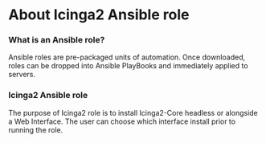 # About Icinga2 Ansible role

### What is an Ansible role?

Ansible roles are pre-packaged units of automation. Once downloaded, roles can be dropped into Ansible PlayBooks and immediately applied to servers.

### Icinga2 Ansible role

The purpose of Icinga2 role is to install Icinga2-Core headless or alongside a Web Interface. The user can choose which interface install prior to running the role.
